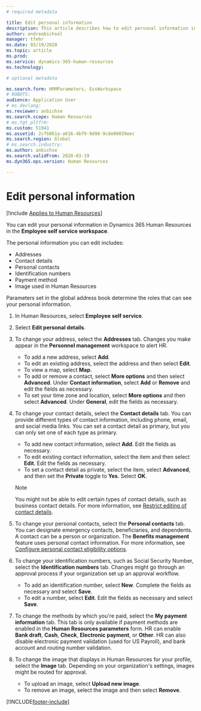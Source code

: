 ```yaml
---
# required metadata

title: Edit personal information
description: This article describes how to edit personal information in Employee and manager self service.
author: andreabichsel
manager: tfehr
ms.date: 03/19/2020
ms.topic: article
ms.prod: 
ms.service: dynamics-365-human-resources
ms.technology: 

# optional metadata

ms.search.form: HRMParameters, EssWorkspace
# ROBOTS: 
audience: Application User
# ms.devlang: 
ms.reviewer: anbichse
ms.search.scope: Human Resources
# ms.tgt_pltfrm: 
ms.custom: 51941
ms.assetid: 2cfb061a-a616-4bf9-9d98-9cde00039eec
ms.search.region: Global
# ms.search.industry: 
ms.author: anbichse
ms.search.validFrom: 2020-03-19
ms.dyn365.ops.version: Human Resources

---
```


# Edit personal information

[!include [Applies to Human Resources](../includes/applies-to-hr.md)]

You can edit your personal information in Dynamics 365 Human Resources in the **Employee self service workspace**.

The personal information you can edit includes:

- Addresses
- Contact details
- Personal contacts
- Identification numbers
- Payment method
- Image used in Human Resources

Parameters set in the global address book determine the roles that can see your personal information.

1. In Human Resources, select **Employee self service**.

2. Select **Edit personal details**.

3. To change your address, select the **Addresses** tab. Changes you make appear in the **Personnel management** workspace to alert HR. 

    - To add a new address, select **Add**.
    - To edit an existing address, select the address and then select **Edit**.
    - To view a map, select **Map**.
    - To add or remove a contact, select **More options** and then select **Advanced**. Under **Contact information**, select **Add** or **Remove** and edit the fields as necessary.
    - To set your time zone and location, select **More options** and then select **Advanced**. Under **General**, edit the fields as necessary.

4. To change your contact details, select the **Contact details** tab. You can provide different types of contact information, including phone, email, and social media links. You can set a contact detail as primary, but you can only set one of each type as primary.

    - To add new contact information, select **Add**. Edit the fields as necessary.
    - To edit existing contact information, select the item and then select **Edit**. Edit the fields as necessary.
    - To set a contact detail as private, select the item, select **Advanced**, and then set the **Private** toggle to **Yes**. Select **OK**.

   >[!NOTE]
   >You might not be able to edit certain types of contact details, such as business contact details. For more information, see [Restrict editing of contact details](hr-employee-self-service-restrict-editing.md).
  
5. To change your personal contacts, select the **Personal contacts** tab. You can designate emergency contacts, beneficiaries, and dependents. A contact can be a person or organization. The **Benefits management** feature uses personal contact information. For more information, see [Configure personal contact eligibility options](hr-benefits-setup-contact-eligibility-options.md).

6. To change your identification numbers, such as Social Security Number, select the **Identification numbers** tab. Changes might go through an approval process if your organization set up an approval workflow.

    - To add an identification number, select **New**. Complete the fields as necessary and select **Save**.
    - To edit a number, select **Edit**. Edit the fields as necessary and select **Save**.

7. To change the methods by which you're paid, select the **My payment information** tab. This tab is only available if payment methods are enabled in the **Human Resources parameters** form. HR can enable **Bank draft**, **Cash**, **Check**, **Electronic payment**, or **Other**. HR can also disable electronic payment validation (used for US Payroll), and bank account and routing number validation.

8. To change the image that displays in Human Resources for your profile, select the **Image** tab. Depending on your organization's settings, images might be routed for approval.

    - To upload an image, select **Upload new image**.
    - To remove an image, select the image and then select **Remove**.



[!INCLUDE[footer-include](../includes/footer-banner.md)]